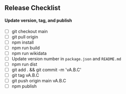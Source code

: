 ## Release Checklist

#### Update version, tag, and publish
- [ ] git checkout main
- [ ] git pull origin
- [ ] npm install
- [ ] npm run build
- [ ] npm run wikidata
- [ ] Update version number in `package.json` and `README.md`
- [ ] npm run dist
- [ ] git add . && git commit -m 'vA.B.C'
- [ ] git tag vA.B.C
- [ ] git push origin main vA.B.C
- [ ] npm publish